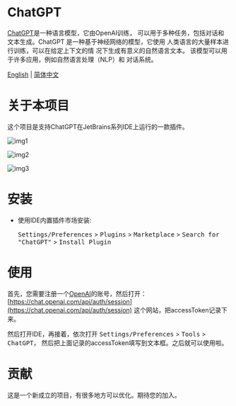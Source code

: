# ChatGPT

[ChatGPT](https://chat.openai.com/chat)是一种语言模型，它由OpenAI训练，
可以用于多种任务，包括对话和文本生成。ChatGPT 是一种基于神经网络的模型，它使用
人类语言的大量样本进行训练，可以在给定上下文的情 况下生成有意义的自然语言文本。
该模型可以用于许多应用，例如自然语言处理（NLP）和 对话系统。

[English](https://github.com/obiscr/ChatGPT/blob/main/README.md) | 
[简体中文](https://github.com/obiscr/ChatGPT/blob/main/README_CN.md)
<br/>

# 关于本项目

这个项目是支持ChatGPT在JetBrains系列IDE上运行的一款插件。

![img1](https://user-images.githubusercontent.com/28687074/206475742-124708fb-1cea-47cc-a299-08630ca4fe95.gif)

![img2](https://user-images.githubusercontent.com/28687074/206475807-45b82b9d-f879-40ed-a8fb-27e8abfd7667.png)

![img3](https://user-images.githubusercontent.com/28687074/206475842-d2a6c9ea-76b5-4650-ae5a-39fc5e160205.png)


# 安装

- 使用IDE内置插件市场安装:

  <kbd>Settings/Preferences</kbd> > <kbd>Plugins</kbd> > <kbd>Marketplace</kbd> > <kbd>Search for "ChatGPT"</kbd> >
  <kbd>Install Plugin</kbd>

# 使用

首先，您需要注册一个[OpenAI](https://auth0.openai.com/u/signup/identifier?state=hKFo2SBOVnZMbDF4T1hLeFZIcTluZ1hKbmZOZENvVDgydHduRaFur3VuaXZlcnNhbC1sb2dpbqN0aWTZIER2ZVJvUzdhN2Q4MVBpUTdZelg0cGlBcnNyQm5oUG5zo2NpZNkgRFJpdnNubTJNdTQyVDNLT3BxZHR3QjNOWXZpSFl6d0Q)的账号，然后打开：[https://chat.openai.com/api/auth/session](https://chat.openai.com/api/auth/session)
这个网站，把accessToken记录下来。

然后打开IDE，再接着，依次打开 <kbd>Settings/Preferences</kbd> > <kbd>Tools</kbd> > <kbd>ChatGPT，</kbd>
然后把上面记录的accessToken填写到文本框。之后就可以使用啦。

# 贡献

这是一个新成立的项目，有很多地方可以优化。期待您的加入。
